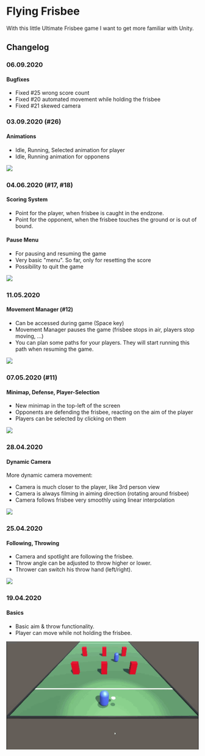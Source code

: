 # Flying Frisbee

With this little Ultimate Frisbee game I want to get more familiar with Unity.

## Changelog

### 06.09.2020
#### Bugfixes
* Fixed #25 wrong score count
* Fixed #20 automated movement while holding the frisbee
* Fixed #21 skewed camera

### 03.09.2020 (#26)
#### Animations
* Idle, Running, Selected animation for player
* Idle, Running animation for opponens

![](demo7.gif)

### 04.06.2020 (#17, #18)
#### Scoring System
* Point for the player, when frisbee is caught in the endzone.
* Point for the opponent, when the frisbee touches the ground or is out of bound.

#### Pause Menu
* For pausing and resuming the game
* Very basic "menu". So far, only for resetting the score
* Possibility to quit the game

![](demo6.gif)

### 11.05.2020
#### Movement Manager (#12)
* Can be accessed during game (Space key)
* Movement Manager pauses the game (frisbee stops in air, players stop moving, ...)
* You can plan some paths for your players. They will start running this path when resuming the game.

![](demo5.gif)

### 07.05.2020 (#11)
#### Minimap, Defense, Player-Selection
* New minimap in the top-left of the screen
* Opponents are defending the frisbee, reacting on the aim of the player
* Players can be selected by clicking on them

![](demo4.gif)

### 28.04.2020
#### Dynamic Camera
More dynamic camera movement:
* Camera is much closer to the player, like 3rd person view
* Camera is always filming in aiming direction (rotating around frisbee)
* Camera follows frisbee very smoothly using linear interpolation

![](demo3.gif)

### 25.04.2020
#### Following, Throwing
* Camera and spotlight are following the frisbee. 
* Throw angle can be adjusted to throw higher or lower.
* Thrower can switch his throw hand (left/right). 

![](demo2.gif)

### 19.04.2020
#### Basics
* Basic aim & throw functionality. 
* Player can move while not holding the frisbee.

![](demo1.gif)

